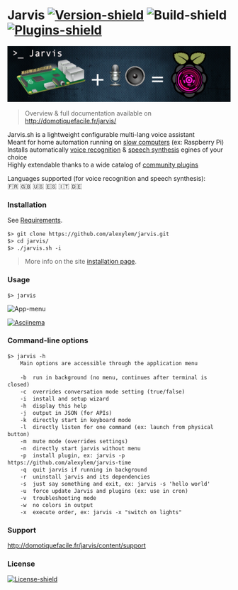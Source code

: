 # Jarvis [![Version-shield]](CHANGELOG.md) ![Build-shield] [![Plugins-shield]](http://domotiquefacile.fr/jarvis/top-plugins)

[![Banner]](http://domotiquefacile.fr/jarvis/)

> Overview & full documentation available on http://domotiquefacile.fr/jarvis/

Jarvis.sh is a lightweight configurable multi-lang voice assistant  
Meant for home automation running on [slow computers](http://domotiquefacile.fr/jarvis/content/prerequisites) (ex: Raspberry Pi)  
Installs automatically [voice recognition](http://domotiquefacile.fr/jarvis/content/stt) & [speech synthesis](http://domotiquefacile.fr/jarvis/content/tts) egines of your choice  
Highly extendable thanks to a wide catalog of [community plugins](http://domotiquefacile.fr/jarvis/plugins)

Languages supported (for voice recognition and speech synthesis):  
:fr: :gb: :us: :es: :it: :de:

### Installation

See [Requirements](http://domotiquefacile.fr/jarvis/content/prerequisites).
```shell
$> git clone https://github.com/alexylem/jarvis.git
$> cd jarvis/
$> ./jarvis.sh -i
```
>More info on the site [installation page](http://domotiquefacile.fr/jarvis/content/installation).

### Usage
```
$> jarvis
```
![App-menu]

[![Asciinema]](https://asciinema.org/a/3rydfvf0wmmdxydqyx0nuivvg)

### Command-line options
```shell
$> jarvis -h
    Main options are accessible through the application menu

    -b  run in background (no menu, continues after terminal is closed)
    -c  overrides conversation mode setting (true/false)
    -i  install and setup wizard
    -h  display this help
    -j  output in JSON (for APIs)
    -k  directly start in keyboard mode
    -l  directly listen for one command (ex: launch from physical button)
    -m  mute mode (overrides settings)
    -n  directly start jarvis without menu
    -p  install plugin, ex: jarvis -p https://github.com/alexylem/jarvis-time
    -q  quit jarvis if running in background
    -r  uninstall jarvis and its dependencies
    -s  just say something and exit, ex: jarvis -s 'hello world'
    -u  force update Jarvis and plugins (ex: use in cron)
    -v  troubleshooting mode
    -w  no colors in output
    -x  execute order, ex: jarvis -x "switch on lights"
```

### Support

http://domotiquefacile.fr/jarvis/content/support

### License

[![License-shield]](LICENSE.md)

<!-- Links To Images -->
[Banner]: /imgs/banners/jarvis_banner.png "Simple configurable multi-lang assistant"
[English]: /imgs/flags/us.png "English"
[French]: /imgs/flags/fr.png "French"
[App-menu]: http://domotiquefacile.fr/jarvis/sites/default/files/paste_1476635110.png
[Asciinema]: https://cloud.githubusercontent.com/assets/11017174/25974079/4e840f70-36a7-11e7-9f7d-9d4f50311033.png
<!-- Links To MDs -->
[Changelog File]: CHANGELOG.md
[Contributing File]: CONTRIBUTING.md
[License File]: LICENSE.md
<!-- Badges URLs -->
[Build-shield]: https://img.shields.io/badge/build-passing-brightgreen.svg
[Version-shield]: https://img.shields.io/badge/version-17.05.11-blue.svg
[License-shield]: https://img.shields.io/badge/license-MIT-yellow.svg
[Plugins-shield]: https://img.shields.io/badge/plugins-81+-orange.svg
